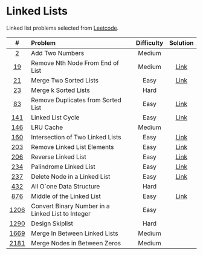 # Linked Lists

Linked list problems selected from [Leetcode](https://leetcode.com/tag/linked-list/).

|  #   | Problem | Difficulty | Solution |
| :--: | :----- | :--------: | :------: |
| <a href="https://leetcode.com/problems/add-two-numbers/" target="_blank">2</a>  | Add Two Numbers | Medium | | 
| <a href="https://leetcode.com/problems/remove-nth-node-from-end-of-list/" target="_blank">19</a>  |  Remove Nth Node From End of List | Medium | <a href="https://github.com/midotype/leetcode/tree/main/19-remove-nth-node-from-end-of-list" target="_blank">Link</a> | 
| <a href="https://leetcode.com/problems/merge-two-sorted-lists/" target="_blank">21</a>  |  Merge Two Sorted Lists | Easy | <a href="https://github.com/midotype/leetcode/tree/main/21-merge-two-sorted-lists" target="_blank">Link</a> | 
| <a href="https://leetcode.com/problems/merge-k-sorted-lists/" target="_blank">23</a>  | Merge k Sorted Lists | Hard | | 
| <a href="https://leetcode.com/problems/remove-duplicates-from-sorted-list/" target="_blank">83</a>  |  Remove Duplicates from Sorted List | Easy | <a href="https://github.com/midotype/leetcode/tree/main/83-remove-duplicates-from-sorted-list" target="_blank">Link</a> | 
| <a href="https://leetcode.com/problems/linked-list-cycle/" target="_blank">141</a>  |  Linked List Cycle | Easy | <a href="https://github.com/midotype/leetcode/tree/main/141-linked-list-cycle" target="_blank">Link</a> | 
| <a href="https://leetcode.com/problems/lru-cache/" target="_blank">146</a>  | LRU Cache | Medium | | 
| <a href="https://leetcode.com/problems/intersection-of-two-linked-lists/" target="_blank">160</a>  |  Intersection of Two Linked Lists | Easy | <a href="https://github.com/midotype/leetcode/tree/main/160-intersection-of-two-linked-lists" target="_blank">Link</a> | 
| <a href="https://leetcode.com/problems/remove-linked-list-elements/" target="_blank">203</a>  |  Remove Linked List Elements | Easy | <a href="https://github.com/midotype/leetcode/tree/main/203-remove-linked-list-elements" target="_blank">Link</a> | 
| <a href="https://leetcode.com/problems/intersection-of-two-linked-lists/" target="_blank">206</a>  |  Reverse Linked List | Easy | <a href="https://github.com/midotype/leetcode/tree/main/206-reverse-linked-list" target="_blank">Link</a> | 
| <a href="https://leetcode.com/problems/palindrome-linked-list/" target="_blank">234</a>  |  Palindrome Linked List | Easy | <a href="https://github.com/midotype/leetcode/tree/main/234-palindrome-linked-list" target="_blank">Link</a> | 
| <a href="https://leetcode.com/problems/delete-node-in-a-linked-list/" target="_blank">237</a>  |  Delete Node in a Linked List | Easy | <a href="https://github.com/midotype/leetcode/tree/main/237-delete-node-in-a-linked-list" target="_blank">Link</a> | 
| <a href="https://leetcode.com/problems/all-oone-data-structure/" target="_blank">432</a>  | All O`one Data Structure | Hard | | 
| <a href="https://leetcode.com/problems/middle-of-the-linked-list/" target="_blank">876</a>  |  Middle of the Linked List | Easy | <a href="https://github.com/midotype/leetcode/tree/main/876-middle-of-the-linked-list" target="_blank">Link</a> | 
| <a href="https://leetcode.com/problems/design-skiplist/" target="_blank">1206</a>  |  Convert Binary Number in a Linked List to Integer | Easy |  | 
| <a href="https://leetcode.com/problems/convert-binary-number-in-a-linked-list-to-integer" target="_blank">1290</a>  | Design Skiplist | Hard |  | 
| <a href="https://leetcode.com/problems/merge-in-between-linked-lists/" target="_blank">1669</a>  | Merge In Between Linked Lists | Medium | | 
| <a href="https://leetcode.com/problems/merge-nodes-in-between-zeros" target="_blank">2181</a>  | Merge Nodes in Between Zeros | Medium | | 